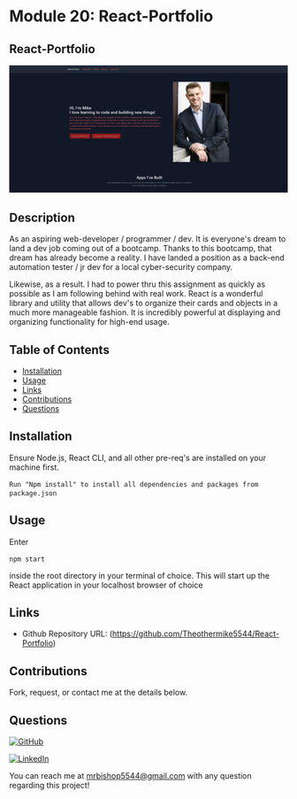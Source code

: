 # Module 20: React-Portfolio

## React-Portfolio
![](React.png)
## Description
As an aspiring web-developer / programmer / dev. It is everyone's dream to land a dev job coming out of a bootcamp. Thanks to this bootcamp, that dream has already become a reality. I have landed a position as a back-end automation tester / jr dev for a local cyber-security company.

Likewise, as a result. I had to power thru this assignment as quickly as possible as I am following behind with real work. React is a wonderful library and utility that allows dev's to organize their cards and objects in a much more manageable fashion. It is incredibly powerful at displaying and organizing functionality for high-end usage.

## Table of Contents
  * [Installation](#installation)
  * [Usage](#usage)
  * [Links](#links)
  * [Contributions](#contributions)
  * [Questions](#questions)
  
  
## Installation
Ensure Node.js, React CLI, and all other pre-req's are installed on your machine first.
```
Run "Npm install" to install all dependencies and packages from package.json
```

## Usage
Enter 

```
npm start
``` 

inside the root directory in your terminal of choice. This will start up the React application in your localhost browser of choice

## Links
 
  * Github Repository URL: (https://github.com/Theothermike5544/React-Portfolio)
  
## Contributions

  Fork, request, or contact me at the details below.
  

## Questions

[![GitHub](https://img.shields.io/badge/My%20GitHub-Click%20Me!-blueviolet?style=plastic&logo=GitHub)](https://github.com/Theothermike5544) 

[![LinkedIn](https://img.shields.io/badge/My%20LinkedIn-Click%20Me!-grey?style=plastic&logo=LinkedIn&labelColor=blue)](https://www.linkedin.com/in/michael-bishop-1b3358104/)

You can reach me at mrbishop5544@gmail.com with any question regarding this project!
